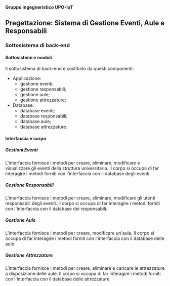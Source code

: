 #### Gruppo ingegneristico UPO-IoT## Pregettazione: Sistema di Gestione Eventi, Aule e Responsabili### Sottosistema di back-end#### Sottosistemi e moduliIl sottosistema di back-end è costituito da questi componenti:<br>- Applicazione:<br>	- gestione eventi;	- gestione responsabili;	- gestione aule;	- gestione attrezzature;- Database:<br>	- database eventi;	- database responsabili;	- database aule;	- database attrezzature.#### Interfaccia e corpo##### Gestioni EventiL'interfaccia fornisce i metodi per creare, eliminare, modificare e visualizzare gli eventi della struttura universitaria. Il corpo si occupa di far interagire i metodi forniti con l'interfaccia con il database degli eventi.##### Gestione ResponsabiliL'interfaccia fornisce i metodi per creare, eliminare, modificare gli utenti responsabili degli eventi.Il corpo si occupa di far interagire i metodi forniti con l'interfaccia con il database dei responsabili.##### Gestione AuleL'interfaccia fornisce i metodi per creare, modificare un'aula. Il corpo si occupa di far interagire i metodi forniti con l'interfaccia con il database delle aule.##### Gestione AttrezzatureL'interfaccia fornisce i metodi per creare, eliminare e caricare le attrezzature a disposizione delle aule.Il corpo si occupa di far interagire i metodi forniti con l'interfaccia con il database delle attrezzature. 